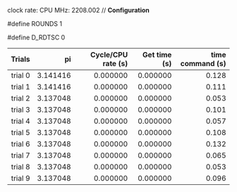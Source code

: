 clock rate:
CPU MHz:             2208.002
// **Configuration**

#define ROUNDS 1

#define D_RDTSC 0

| Trials | pi | Cycle/CPU rate (s) | Get time (s) | time command (s) |
|-:|-:|-:|-:|-:|
| trial 0 |  3.141416 | 0.000000 | 0.000000 | 0.128 |
| trial 1 |  3.141416 | 0.000000 | 0.000000 | 0.111 |
| trial 2 |  3.137048 | 0.000000 | 0.000000 | 0.053 |
| trial 3 |  3.137048 | 0.000000 | 0.000000 | 0.101 |
| trial 4 |  3.137048 | 0.000000 | 0.000000 | 0.057 |
| trial 5 |  3.137048 | 0.000000 | 0.000000 | 0.108 |
| trial 6 |  3.137048 | 0.000000 | 0.000000 | 0.132 |
| trial 7 |  3.137048 | 0.000000 | 0.000000 | 0.065 |
| trial 8 |  3.137048 | 0.000000 | 0.000000 | 0.053 |
| trial 9 |  3.137048 | 0.000000 | 0.000000 | 0.096 |
